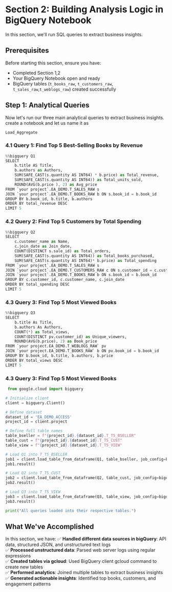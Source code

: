 # Section 2: Building Analysis Logic in BigQuery Notebook

In this section, we'll run SQL queries to extract business insights.

## Prerequisites

Before starting this section, ensure you have:
- Completed Section 1,2 
- Your BigQuery Notebook open and ready
- BigQuery tables (`t_books_raw`, `t_customers_raw`, `t_sales_raw`,`t_weblogs_raw`) created successfully


## Step 1: Analytical Queries

Now let's run our three main analytical queries to extract business insights.
create a notebook and let us name it as 
```SQL
Load_Aggregate
```

### 4.1 Query 1: Find Top 5 Best-Selling Books by Revenue

```python
%%bigquery Q1
SELECT
    b.title AS Title,
    b.authors as Authors,
    SUM(SAFE_CAST(s.quantity AS INT64) * b.price) as Total_revenue,
    SUM(SAFE_CAST(s.quantity AS INT64)) as Total_units_sold,
    ROUND(AVG(b.price ), 2) as Avg_price
FROM `your project`.EA_DEMO.T_SALES_RAW s
JOIN `your project`.EA_DEMO.T_BOOKS_RAW b ON s.book_id = b.book_id
GROUP BY b.book_id, b.title, b.authors
ORDER BY total_revenue DESC
LIMIT 5
```

### 4.2 Query 2: Find Top 5 Customers by Total Spending

```python
%%bigquery Q2
SELECT
    c.customer_name as Name,
    c.join_date as Join_date,
    COUNT(DISTINCT s.sale_id) as Total_orders,
    SUM(SAFE_CAST(s.quantity AS INT64)) as Total_books_purchased,
    SUM(SAFE_CAST(s.quantity AS INT64)* b.price) as Total_spending
FROM `your project`.EA_DEMO.T_SALES_RAW s
JOIN `your project`.EA_DEMO.T_CUSTOMERS_RAW c ON s.customer_id = c.customer_id
JOIN `your project`.EA_DEMO.T_BOOKS_RAW b ON s.book_id = b.book_id
GROUP BY c.customer_id, c.customer_name, c.join_date
ORDER BY total_spending DESC
LIMIT 5
```

### 4.3 Query 3: Find Top 5 Most Viewed Books

```python
%%bigquery Q3
SELECT
    b.title As Title,
    b.authors As Authors,
    COUNT(*) as Total_views,
    COUNT(DISTINCT pv.customer_id) as Unique_viewers,
    ROUND(AVG(b.price), 2) as Book_price
FROM `your project.EA_DEMO.T_WEBLOGS_RAW` pv
JOIN `your project.EA_DEMO.T_BOOKS_RAW` b ON pv.book_id = b.book_id
GROUP BY b.book_id, b.title, b.authors, b.price
ORDER BY total_views DESC
LIMIT 5
```
### 4.3 Query 3: Find Top 5 Most Viewed Books
```python
 from google.cloud import bigquery

# Initialize client
client = bigquery.Client()

# Define dataset
dataset_id = 'EA_DEMO_ACCESS'
project_id = client.project

# Define full table names
table_bseller = f"{project_id}.{dataset_id}.T_T5_BSELLER"
table_cust = f"{project_id}.{dataset_id}.T_T5_CUST"
table_view = f"{project_id}.{dataset_id}.T_T5_VIEW"

# Load Q1 into T_T5_BSELLER
job1 = client.load_table_from_dataframe(Q1, table_bseller, job_config=bigquery.LoadJobConfig(write_disposition="WRITE_TRUNCATE"))
job1.result()

# Load Q2 into T_T5_CUST
job2 = client.load_table_from_dataframe(Q2, table_cust, job_config=bigquery.LoadJobConfig(write_disposition="WRITE_TRUNCATE"))
job2.result()

# Load Q3 into T_T5_VIEW
job3 = client.load_table_from_dataframe(Q3, table_view, job_config=bigquery.LoadJobConfig(write_disposition="WRITE_TRUNCATE"))
job3.result()

print("All queries loaded into their respective tables.")
```

## What We've Accomplished

In this section, we have:
✅ **Handled different data sources in bigQuery**: API data, structured JSON, and unstructured text logs  
✅ **Processed unstructured data**: Parsed web server logs using regular expressions  
✅ **Created tables via gcloud**: Used BigQuery client gcloud command to create new tables  
✅ **Performed analytics**: Joined multiple tables to extract business insights  
✅ **Generated actionable insights**: Identified top books, customers, and engagement patterns  



